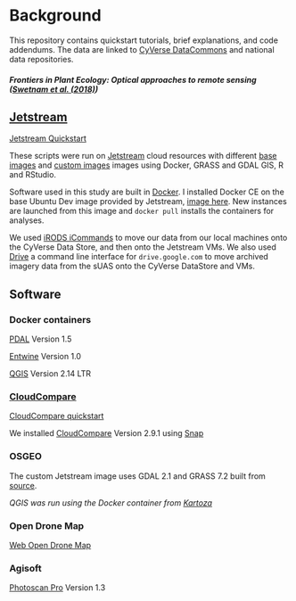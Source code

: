 # Background

This repository contains quickstart tutorials, brief explanations, and code addendums. The data are linked to [CyVerse DataCommons](http://datacommons.cyverse.org/) and national data repositories.

##### Frontiers in Plant Ecology: Optical approaches to remote sensing ([Swetnam et al. (2018)]())

## [Jetstream](https://github.com/tyson-swetnam/lidar_sfm_data_fusion/tree/master/jetstream)

[Jetstream Quickstart](https://github.com/tyson-swetnam/lidar_sfm_data_fusion/tree/master/jetstream)

These scripts were run on [Jetstream](https://jetstream-cloud.org/) cloud resources with different [base images](https://use.jetstream-cloud.org/application/images/54) and [custom images](https://use.jetstream-cloud.org/application/images/330) images using Docker, GRASS and GDAL GIS, R and RStudio.

Software used in this study are built in [Docker](https://www.docker.com/). I installed Docker CE on the base Ubuntu Dev image provided by Jetstream, [image here](https://use.jetstream-cloud.org/application/images/359). New instances are launched from this image and `docker pull` installs the containers for analyses.

We used [iRODS iCommands](https://pods.iplantcollaborative.org/wiki/display/DS/Setting+Up+iCommands) to move our data from our local machines onto the CyVerse Data Store, and then onto the Jetstream VMs. We also used [Drive](https://github.com/odeke-em/drive) a command line interface for `drive.google.com` to move archived imagery data from the sUAS onto the CyVerse DataStore and VMs. 

## Software 

### Docker containers

[PDAL](https://www.pdal.io/) Version 1.5

[Entwine](https://entwine.io/) Version 1.0

[QGIS](https://github.com/kartoza/docker-qgis-desktop) Version 2.14 LTR

### [CloudCompare](https://github.com/tyson-swetnam/lidar_sfm_data_fusion/tree/master/cloudcompare)

[CloudCompare quickstart](https://github.com/tyson-swetnam/lidar_sfm_data_fusion/tree/master/cloudcompare)

We installed [CloudCompare](http://www.danielgm.net/cc/) Version 2.9.1 using [Snap](https://snapcraft.io/docs/core/install)

### OSGEO

The custom Jetstream image uses GDAL 2.1 and GRASS 7.2 built from [source](https://grasswiki.osgeo.org/wiki/Compile_and_Install).

*QGIS was run using the Docker container from [Kartoza](https://github.com/kartoza/docker-qgis-desktop)*

### Open Drone Map

[Web Open Drone Map](https://github.com/OpenDroneMap/WebODM)

### Agisoft

[Photoscan Pro](http://www.agisoft.com/) Version 1.3


